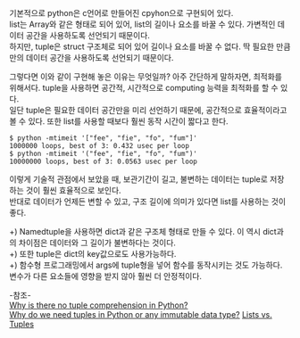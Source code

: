 기본적으로 python은 c언어로 만들어진 cpyhon으로 구현되어 있다.  
list는 Array와 같은 형태로 되어 있어, list의 길이나 요소를 바꿀 수 있다. 가변적인 데이터 공간을 사용하도록 선언되기 때문이다.  
하지만, tuple은 struct 구조체로 되어 있어 길이나 요소를 바꿀 수 없다. 딱 필요한 만큼만의 데이터 공간을 사용하도록 선언되기 때문이다.

그렇다면 이와 같이 구현해 놓은 이유는 무엇일까? 아주 간단하게 말하자면, 최적화를 위해서다. tuple을 사용하면 공간적, 시간적으로 computing 능력을 최적화를 할 수 있다.  
일단 tuple은 필요한 데이터 공간만을 미리 선언하기 때문에, 공간적으로 효율적이라고 볼 수 있다. 또한 list를 사용할 때보다 훨씬 동작 시간이 짧다고 한다.

```
$ python -mtimeit '["fee", "fie", "fo", "fum"]'
1000000 loops, best of 3: 0.432 usec per loop 
$ python -mtimeit '("fee", "fie", "fo", "fum")'
10000000 loops, best of 3: 0.0563 usec per loop
```
 
이렇게 기술적 관점에서 보았을 때, 보관기간이 길고, 불변하는 데이터는 tuple로 저장하는 것이 훨씬 효율적으로 보인다.   
반대로 데이터가 언제든 변할 수 있고, 구조 길이에 의미가 있다면 list를 사용하는 것이 좋다.   

+) Namedtuple을 사용하면 dict과 같은 구조체 형태로 만들 수 있다. 이 역시 dict과의 차이점은 데이터와 그 길이가 불변하다는 것이다.   
+) 또한 tuple은 dict의 key값으로도 사용가능하다.   
+) 함수형 프로그래밍에서 args에 tuple형을 넣어 함수를 동작시키는 것도 가능하다. 변수가 다른 요소들에 영향을 받지 않아 훨씬 더 안정적이다.   

-참조-   
[Why is there no tuple comprehension in Python?](https://stackoverflow.com/questions/2174124/why-do-we-need-tuples-in-python-or-any-immutable-data-type)   
[Why do we need tuples in Python or any immutable data type?](https://stackoverflow.com/questions/2174124/why-do-we-need-tuples-in-python-or-any-immutable-data-type)
[Lists vs. Tuples](https://nedbatchelder.com/blog/201608/lists_vs_tuples.html)
